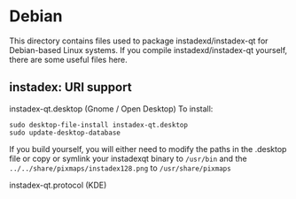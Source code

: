 
Debian
====================
This directory contains files used to package instadexd/instadex-qt
for Debian-based Linux systems. If you compile instadexd/instadex-qt yourself, there are some useful files here.

## instadex: URI support ##


instadex-qt.desktop  (Gnome / Open Desktop)
To install:

	sudo desktop-file-install instadex-qt.desktop
	sudo update-desktop-database

If you build yourself, you will either need to modify the paths in
the .desktop file or copy or symlink your instadexqt binary to `/usr/bin`
and the `../../share/pixmaps/instadex128.png` to `/usr/share/pixmaps`

instadex-qt.protocol (KDE)

